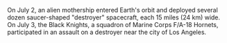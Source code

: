 On July 2, an alien mothership entered Earth's orbit and deployed several dozen saucer-shaped "destroyer" spacecraft, each 15 miles (24 km) wide.  On July 3, the Black Knights, a squadron of Marine Corps F/A-18 Hornets, participated in an assault on a destroyer near the city of Los Angeles.  
